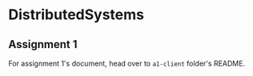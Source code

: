 # DistributedSystems

## Assignment 1

For assignment 1's document, head over to `a1-client` folder's README.

